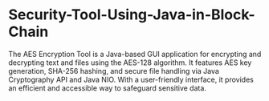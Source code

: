 # Security-Tool-Using-Java-in-Block-Chain
The AES Encryption Tool is a Java-based GUI application for encrypting and decrypting text and files using the AES-128 algorithm. It features AES key generation, SHA-256 hashing, and secure file handling via Java Cryptography API and Java NIO. With a user-friendly interface, it provides an efficient and accessible way to safeguard sensitive data.
